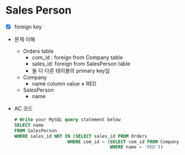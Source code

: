 # Sales Person

- [x]  foreign key
- 문제 이해
    - Orders table
        - com_id : foreign from Company table
        - sales_id: foreign from SalesPerson table
        - 둘 다 다른 테이블의 primary key임
    - Company
        - name column value ≠ RED
    - SalesPerson
        - name
- AC 코드
    
    ```sql
    # Write your MySQL query statement below
    SELECT name
    FROM SalesPerson
    WHERE sales_id NOT IN (SELECT sales_id FROM Orders 
                        WHERE com_id = (SELECT com_id FROM Company
                                        WHERE name = 'RED'))
    ```
